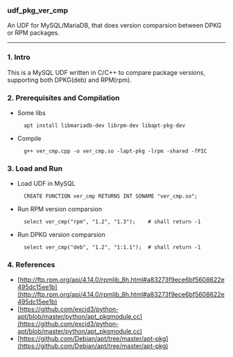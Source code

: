 ### udf_pkg_ver_cmp
An UDF for MySQL/MariaDB, that does version comparsion between DPKG or RPM packages.

----

### 1. Intro
This is a MySQL UDF written in C/C++ to compare package versions, supporting both DPKG(deb) and RPM(rpm).

### 2. Prerequisites and Compilation

* Some libs

		apt install libmariadb-dev librpm-dev libapt-pkg-dev

* Compile

		g++ ver_cmp.cpp -o ver_cmp.so -lapt-pkg -lrpm -shared -fPIC


### 3. Load and Run

* Load UDF in MySQL
	
		CREATE FUNCTION ver_cmp RETURNS INT SONAME "ver_cmp.so";

* Run RPM version comparsion

		select ver_cmp("rpm", "1.2", "1.3");	# shall return -1

* Run DPKG version comparsion

		select ver_cmp("deb", "1.2", "1:1.1");	# shall return -1


### 4. References

* [http://ftp.rpm.org/api/4.14.0/rpmlib_8h.html#a83273f9ece6bf5608622e495dc15ee1b](http://ftp.rpm.org/api/4.14.0/rpmlib_8h.html#a83273f9ece6bf5608622e495dc15ee1b)
* [https://github.com/excid3/python-apt/blob/master/python/apt_pkgmodule.cc](https://github.com/excid3/python-apt/blob/master/python/apt_pkgmodule.cc)
* [https://github.com/Debian/apt/tree/master/apt-pkg](https://github.com/Debian/apt/tree/master/apt-pkg)
